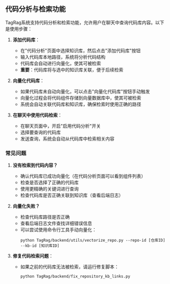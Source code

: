 ## 代码分析与检索功能

TagRag系统支持代码分析和检索功能，允许用户在聊天中查询代码库内容。以下是使用步骤：

1. **添加代码库**：
   - 在"代码分析"页面中选择知识库，然后点击"添加代码库"按钮
   - 输入代码库本地路径，系统将分析代码结构
   - 代码库会自动进行向量化，使其可被检索
   - **重要**：代码库将与选中的知识库关联，便于后续检索

2. **向量化代码库**：
   - 如果代码库未自动向量化，可以点击"向量化代码库"按钮手动触发
   - 向量化过程会将代码组件存储到向量数据库中，使其可被检索
   - 系统会自动关联代码库和知识库，确保检索时使用正确的路径

3. **在聊天中使用代码检索**：
   - 在聊天页面中，开启"启用代码分析"开关
   - 选择要查询的代码库
   - 发送查询，系统会自动从代码库中检索相关内容

### 常见问题

1. **没有检索到代码内容？**
   - 确认代码库已成功向量化（在代码分析页面可以看到组件列表）
   - 检查是否选择了正确的代码库
   - 使用更精确的关键词进行查询
   - 检查代码库是否正确关联到知识库（查看后端日志）

2. **向量化失败？**
   - 检查代码库路径是否正确
   - 查看后端日志文件查找详细错误信息
   - 可以尝试使用命令行工具手动向量化：
     ```
     python TagRag/backend/utils/vectorize_repo.py --repo-id [仓库ID] --kb-id [知识库ID]
     ```

3. **修复代码检索问题**：
   - 如果之前的代码库无法被检索，请运行修复脚本：
     ```
     python TagRag/backend/fix_repository_kb_links.py
     ``` 